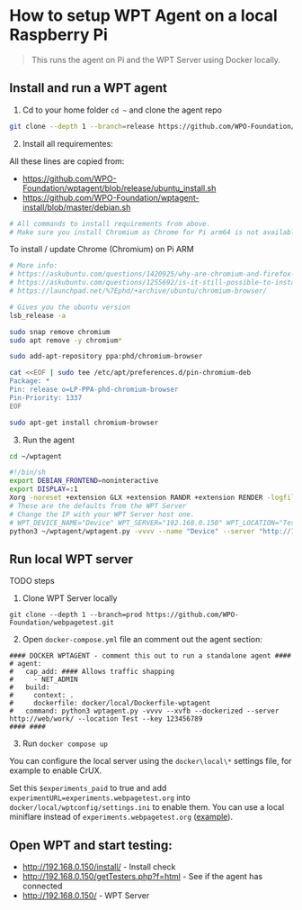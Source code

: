 # How to setup WPT Agent on a local Raspberry Pi

> This runs the agent on Pi and the WPT Server using Docker locally.

## Install and run a WPT agent

1. Cd to your home folder `cd ~` and clone the agent repo

```bash
git clone --depth 1 --branch=release https://github.com/WPO-Foundation/wptagent.git
```

2. Install all requirementes:

All these lines are copied from:

- https://github.com/WPO-Foundation/wptagent/blob/release/ubuntu_install.sh
- https://github.com/WPO-Foundation/wptagent-install/blob/master/debian.sh

```bash
# All commands to install requirements from above.
# Make sure you install Chromium as Chrome for Pi arm64 is not available.
```

To install / update Chrome (Chromium) on Pi ARM

```bash
# More info:
# https://askubuntu.com/questions/1420925/why-are-chromium-and-firefox-arm64-armhf-latest-versions-only-available-in-ubunt
# https://askubuntu.com/questions/1255692/is-it-still-possible-to-install-chromium-as-a-deb-package-on-20-04-lts-using-som
# https://launchpad.net/%7Ephd/+archive/ubuntu/chromium-browser/

# Gives you the ubuntu version
lsb_release -a

sudo snap remove chromium
sudo apt remove -y chromium*

sudo add-apt-repository ppa:phd/chromium-browser

cat <<EOF | sudo tee /etc/apt/preferences.d/pin-chromium-deb
Package: *
Pin: release o=LP-PPA-phd-chromium-browser
Pin-Priority: 1337
EOF

sudo apt-get install chromium-browser
```

3. Run the agent

```bash
cd ~/wptagent
```

```sh
#!/bin/sh
export DEBIAN_FRONTEND=noninteractive
export DISPLAY=:1
Xorg -noreset +extension GLX +extension RANDR +extension RENDER -logfile /dev/null -config ./misc/xorg.conf :1 &
# These are the defaults from the WPT Server
# Change the IP with your WPT Server host one.
# WPT_DEVICE_NAME="Device" WPT_SERVER="192.168.0.150" WPT_LOCATION="Test" WPT_KEY="123456789"
python3 ~/wptagent/wptagent.py -vvvv --name "Device" --server "http://192.168.0.150/work/" --location "Test" --key "123456789"
```

## Run local WPT server

TODO steps

1. Clone WPT Server locally

```
git clone --depth 1 --branch=prod https://github.com/WPO-Foundation/webpagetest.git
```

2. Open `docker-compose.yml` file an comment out the agent section:

```
#### DOCKER WPTAGENT - comment this out to run a standalone agent ####
# agent:
#   cap_add: #### Allows traffic shapping
#     - NET_ADMIN
#   build:
#     context: .
#     dockerfile: docker/local/Dockerfile-wptagent
#   command: python3 wptagent.py -vvvv --xvfb --dockerized --server  http://web/work/ --location Test --key 123456789
#### ####
```

3. Run `docker compose up`

You can configure the local server using the `docker\local\*` settings file, for example to enable CrUX.

Set this `$experiments_paid` to true and add `experimentURL=experiments.webpagetest.org` into `docker/local/wptconfig/settings.ini` to enable them.
You can use a local miniflare instead of `experiments.webpagetest.org` ([example](cloudflare/miniflare/README.md)).

## Open WPT and start testing:

- http://192.168.0.150/install/ - Install check
- http://192.168.0.150/getTesters.php?f=html - See if the agent has connected
- http://192.168.0.150/ - WPT Server